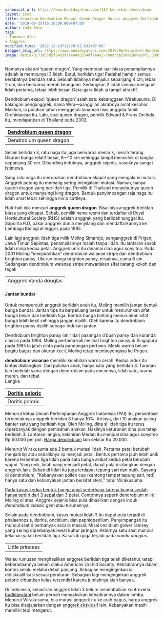 ```yaml
---
canonical_url: https://www.budidayatani.com/117-keunikan-dendrobium
layout: post
title: Keunikan Dendrobium Ekapol Queen Dragon Mutasi Anggrek Berlidah Tiga
date: '2019-06-25T16:10:00.000+07:00'
author: Yudi Anto
tags:
- Tanaman Hias
- Anggrek
modified_time: '2022-12-14T12:29:52.831+07:00'
blogger_orig_url: https://www.budidayatani.com/2019/06/keunikan-dendrobium-ekapol-queen-dragon.html
image: media/0173a56d5f5493971e04b8554df7e4a2-dendrobium%2Bekapol\_800x468.jpg
---
```

Namanya ekapol ‘queen dragon’. Yang membuat luar biasa penampilannya adalah ia mempunyai 3 lidah. Betul, berlidah tiga! Padahal hampir semua kerabatnya berlidah satu. Sebuah lidahnya menjulur sepanjang 4 cm, lebar 2 cm, dan berwarna merah keunguan. Sedangkan 2 lidah lainnya mengapit lidah pertama, tetapi lebih besar. Gara-gara lidah ia tampil atraktif.

Dendrobium ekapol ‘queen dragon’ salah satu kebanggaan Wirakusuma. Di kalangan penganggrek, nama Wira—panggilan akrabnya amat kesohor. Maklum, ia puluhan tahun menggeluti tanaman hias anggota famili Orchidaceae itu. Lalu, soal queen dragon, pemilik Edward & Frans Orchids itu, mendapatkan di Thailand pada 2002.



| [Dendrobium queen dragon](https://i0.wp.com/1.bp.blogspot.com/-7aNdRUfdM1U/XRHh4U-RPTI/AAAAAAAACgg/DmZaymEgwJkiYMOqtcB16g1-_ELNjIkxgCLcBGAs/s1600/dendrobium%2Bekapol_800x468.jpg?ssl=1) |
| --- |
| Dendrobium queen dragon |

Selain berlidah 3, ratu naga itu juga berwarna menarik, merah terang. Ukuran bunga relatif besar, 8—10 cm sehingga tampil mencolok di tangkai sepanjang 30 cm. Dibanding induknya, anggrek sejenis, sosoknya sangat istimewa.

Sang ratu naga itu merupakan dendrobium ekapol yang mengalami mutasi. Anggrek potong itu memang sering mengalami mutasi. Namun, hanya queen dragon yang berlidah tiga. Pemilik di Thailand menyebutnya queen dragon untuk menyaingi king dragon. Bentuk penyimpangan raja naga itu lidah amat lebar sehingga mirip cattleya.

Hati-hati bila mencari **anggrek queen dragon**. Bisa-bisa anggrek berlidah biasa yang didapat. Sebab, pemilik nama resmi dan terdaftar di Royal Horticultural Society (RHS) adalah anggrek yang berlidah tunggal itu. Saporita R.D, pakar anggrek dunia menyilang dan mendaftarkannya ke Lembaga Biologi di Inggris pada 1995.

Lain lagi anggrek lidah tiga milik Moling Simardjo, penganggrek di Prigen, Jawa Timur. Sepintas, penampilannya malah tanpa lidah. Itu lantaran sosok lidah mirip kedua petal. Anggrek unik itu dinamai dina agus soeyitno. Pada 2001 Moling “menjodohkan” dendrobium waianae stripe dan dendrobium brighton pansy. Ukuran bunga brighton pansy, misalnya, cuma 6 cm. Sedangkan dendrobium waianae stripe mewariskan sifat batang kokoh dan tegak



|  |
| --- |
| Anggrek Vanda douglas |

#### Jantan bundar

Untuk memperoleh anggrek berlidah aneh itu, Moling memilih jantan bentuk bunga bundar. Jantan tipe itu berpeluang besar untuk menurunkan sifat bunga besar dan berlidah tiga. Bentuk bunga bintang menurunkan sifat bunga lebih kecil sehingga jangan dipilih. Oleh karena itu dendrobium brighton pansy dipilih sebagai indukan jantan.

Dendrobium brighton pansy lahir dari pasangan d’bush pansy dan kuranda classic pada 1994. Moling pertama kali melihat brighton pansy di Singapura pada 1995 Ia jatuh cinta pada pandangan pertama. Meski warna belum begitu bagus dan ukuran kecil, Moling tetap memboyongnya ke Prigen.

**dendrobium waianae** memiliki kelebihan warna cerah. Kedua induk itu lantas disilangkan. Dari puluhan anak, hanya satu yang berlidah 3. Turunan lain berlidah sama dengan dendrobium pada umumnya, lidah satu, warna merah, dan tebal.  
Langka



| [Doritis peloric](https://i0.wp.com/1.bp.blogspot.com/-WBQSH81I-iA/XRHiRtFi4NI/AAAAAAAACgo/XtKV4V2jGkouxGhAh8au-Ehu3Z4-mIO_gCLcBGAs/s1600/dendrobium%2Bekapol_658x600.jpg?ssl=1) |
| --- |
| Doritis peloric |

Menurut ketua Umum Perhimpunan Anggrek Indonesia (PAI) itu, persentase terbentuknya anggrek berlidah 3 hanya 10%. Artinya, dari 10 anakan paling banter satu yang berlidah tiga. Oleh Moling, dina si lidah tiga itu terus diperbanyak dengan pemisahan anakan. Hasilnya keturunan dina pun tetap berlidah 3. Lantaran langka, kelahiran Medan itu menjual dina agus soeyitno Rp 50.000 per pot. [Harga dendrobium](https://www.budidayatani.com/2019/06/koleksi-bunga-anggrek-terlengkap-dari.html) lain sekitar Rp 20.000.

Menurut Wirakusuma ada 2 bentuk mutasi lidah. Pertama petal berubah menjadi lip atau sebaliknya lip menjadi petal. Bentuk pertama jauh lebih unik karena terbentuk tiga lidah pada satu bunga akibat kedua petal berubah wujud. Yang unik, lidah yang menjadi petal, dapat pula disilangkan dengan anggrek lain. Sebab di lidah itu juga terdapat tepung sari dan putik. Sayang di dendrobium, ’’Kebanyakan pollen cup (kantong tempat tepung sari, red) hanya satu dan kebanyakan jantan bersifat steril,” tutur Wirakusuma.

[Pada kasus kedua bentuk bunga amat sederhana karena bunga seolah hanya terdiri dari 3 sepal dan](https://www.budidayatani.com/2019/07/ciri-ciri-dan-karakteristik-umum-pada.html) 3 petal. Contohnya seperti dendrobium milik Moling di atas. Anggrek sejenis bisa pula dihasilkan dengan induk *dendrobium classic gem* atau turunannya.

Selain pada dendrobium, kasus mutasi lidah 3 itu dapat pula terjadi di phalaenopsis, doritis, oncidium, dan paphiopedilum. Penyimpangan itu muncul saat diperbanyak secara massal. Misal oncidium gower ramsey yang sering diperbanyak lewat kultur jaringan. Akhirnya satu saat muncul kelainan yakni berlidah tiga. Kasus itu juga terjadi pada *vanda douglas*.



|  |
| --- |
| Little princess |

Walau rumusan menghasilkan anggrek berlidah tiga telah diketahui, tetapi keberadaannya belum diakui American Orchid Society. Kehadirannya dalam kontes selalu melalui debat panjang. Sebagian menginginkan ia didiskualifikasi sesuai peraturan. Sebagian lagi menginginkan anggrek peloric dibuatkan kelas tersendiri karena jumlahnya kian banyak.

Di Indonesia, kehadiran anggrek lidah 3 belum menimbulkan kontroversi. [budidayatani](https://www.budidayatani.com/) belum pernah menyaksikan kehadirannya dalam lomba. Menurut Wirakusuma, bila mutasi anggrek itu ke arah bagus, harga anggrek itu bisa disejajarkan dengan [anggrek eksklusif](https://www.budidayatani.com/2019/06/5-varietas-anggrek-import-terpopuler.html) lain. Kebanyakan masih memiliki tepi mengerut.

